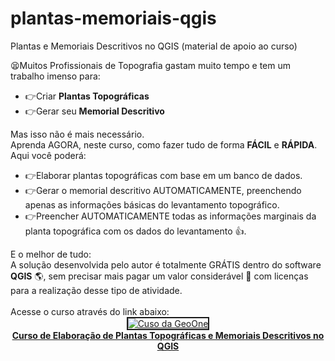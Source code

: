 # plantas-memoriais-qgis
Plantas e Memoriais Descritivos no QGIS (material de apoio ao curso)

😫Muitos Profissionais de Topografia gastam muito tempo e tem um
trabalho imenso para:<br>
<ul>
  <li>👉Criar <span style="font-weight: bold;">Plantas
Topogr&aacute;ficas</span></li>
  <li>👉Gerar seu <span style="font-weight: bold;">Memorial
Descritivo</span></li>
</ul>
Mas isso n&atilde;o &eacute; mais necess&aacute;rio.<br>
Aprenda AGORA, neste curso, como fazer tudo de forma <span
 style="font-weight: bold;">F&Aacute;CIL</span> e <span
 style="font-weight: bold;">R&Aacute;PIDA</span>.<br>
Aqui voc&ecirc; poder&aacute;:<br>
<ul>
  <li>👉Elaborar plantas topogr&aacute;ficas com base em um
banco de dados.</li>
  <li>👉Gerar o memorial descritivo AUTOMATICAMENTE, preenchendo
apenas as informa&ccedil;&otilde;es b&aacute;sicas do
levantamento topogr&aacute;fico.</li>
  <li>👉Preencher AUTOMATICAMENTE todas as
informa&ccedil;&otilde;es marginais da planta
topogr&aacute;fica com os dados do levantamento 👍.</li>
</ul>
E o melhor de tudo:<br>
A solu&ccedil;&atilde;o desenvolvida pelo autor &eacute;
totalmente GR&Aacute;TIS dentro do software <span
 style="font-weight: bold;">QGIS</span> 🌎, sem
precisar mais pagar um valor consider&aacute;vel 💸 com
licen&ccedil;as para a realiza&ccedil;&atilde;o desse tipo
de atividade.<br>
<br>
Acesse o curso atrav&eacute;s do link abaixo:<br>
<div style="text-align: center;"><a
 href="https://www.hotmart.com/product/geoone-crie-plantas-baixas-no-qgis-e-sua-documentacao-em-apenas-2-cliques/P51446268E"><img
 style="border: 2px solid ;" alt="Cuso da GeoOne"
 title="cique aqui!"
 src="https://trello-attachments.s3.amazonaws.com/5e666cf8d36e5c5a95542da9/61055a03d4fe2d7d00c74cad/2f1d0210072d0093fc753ecac6441cf7/curso_capa.jpg"></a>
<br>
</div>
<div style="text-align: center;"><a
 style="font-weight: bold;"
 href="https://www.hotmart.com/product/geoone-crie-plantas-baixas-no-qgis-e-sua-documentacao-em-apenas-2-cliques/P51446268E">Curso
de Elabora&ccedil;&atilde;o de Plantas Topogr&aacute;ficas
e Memoriais Descritivos no QGIS</a></div>




